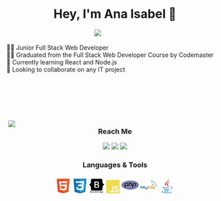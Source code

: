<h1 align="center">Hey, I'm Ana Isabel 👋</h1>

<div>
  <img src="https://mir-s3-cdn-cf.behance.net/project_modules/disp/601014116770475.6068beff4640a.gif" width="300" align="right">
 
  <div>
    <p>
      <br><br>
      👨‍💻 Junior Full Stack Web Developer <br>
      👨‍🎓 Graduated from the Full Stack Web Developer Course by Codemaster <br>
      🌱 Currently learning React and Node.js <br>
      👯 Looking to collaborate on any IT project <br> 
     </p>
  </div>
</div>

<br><h1> </h1><br>

<div align="center">
  <img src="https://github-readme-stats.vercel.app/api/top-langs/?username=anaimr97&theme=aura&layout=donut" width="500" align="right">
 
  <div>
    <h3>Reach Me</h3>
    <a href = "mailto:rocha97anaisabel@gmail.com"><img src="https://img.shields.io/badge/-Gmail-red?style=for-the-badge&logo=gmail&logoColor=white" target="_blank"></a>
    <a href = "#"><img src="https://img.shields.io/badge/Portfolio-orange?style=for-the-badge&logo=google%20home&logoColor=white" target="_blank"></a>
    <a href = "#"><img src="https://img.shields.io/badge/linkedin-%230077B5.svg?style=for-the-badge&logo=linkedin&logoColor=white" target="_blank"></a>
    <h3>Languages & Tools</h3>
    <img src="https://github.com/devicons/devicon/blob/master/icons/html5/html5-original.svg" width="35px" />
    <img src="https://github.com/devicons/devicon/blob/master/icons/css3/css3-original.svg" width="35px" />
    <img src="https://github.com/devicons/devicon/blob/master/icons/bootstrap/bootstrap-plain-wordmark.svg" width="35px" />
    <img src="https://github.com/devicons/devicon/blob/master/icons/javascript/javascript-plain.svg" width="32px"  />
    <img src="https://github.com/devicons/devicon/blob/master/icons/php/php-original.svg" width="40px" />
    <img src="https://github.com/devicons/devicon/blob/master/icons/mysql/mysql-original-wordmark.svg" width="40px" />
    <img src="https://github.com/devicons/devicon/blob/master/icons/java/java-original.svg" width="35px" />
  </div>
</div>







<!-- - 👋 Hi, I’m Ana Isabel
- 👀 I’m interested in ...
- 🌱 I’m currently learning ...
- 💞️ I’m looking to collaborate on ...
- 📫 How to reach me ... -->

<!---
anaimr97/anaimr97 is a ✨ special ✨ repository because its `README.md` (this file) appears on your GitHub profile.
You can click the Preview link to take a look at your changes.
--->
